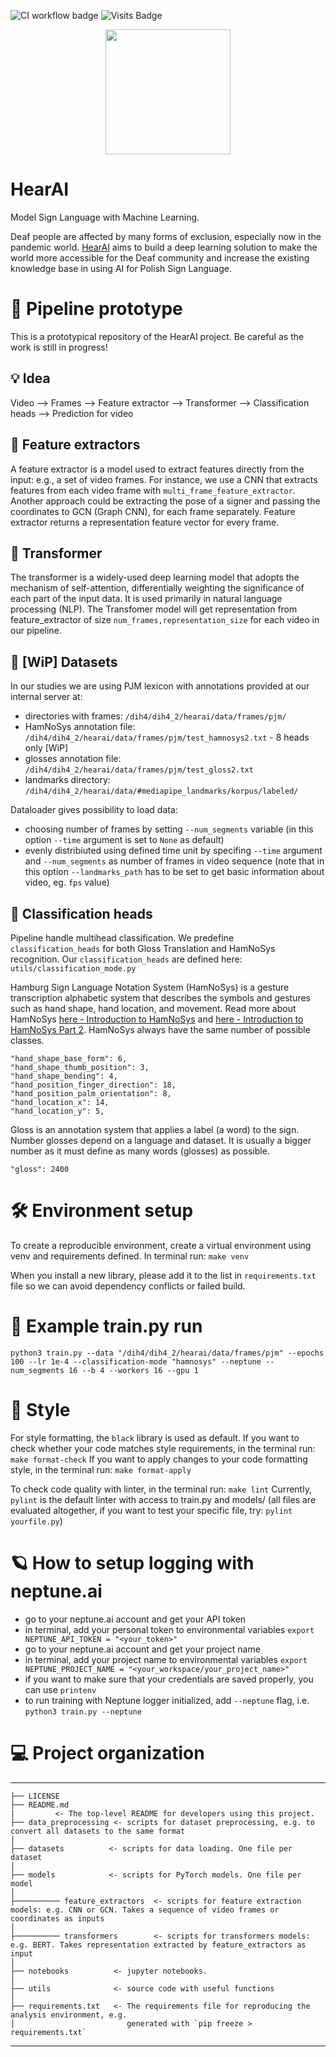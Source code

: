 ![CI workflow badge](https://github.com/hearai/hearai/workflows/CI-pipeline/badge.svg) ![Visits Badge](https://badges.pufler.dev/visits/hearai/hearai)

<p align="center">
<a href="https://www.hearai.pl"><img src="https://i.imgur.com/wKCpSOh.png" height="auto" width="200"></a>
</p>

# HearAI
Model Sign Language with Machine Learning.

Deaf people are affected by many forms of exclusion, especially now in the pandemic world. [HearAI](https://www.hearai.pl/) aims to build a deep learning solution to make the world more accessible for the Deaf community and increase the existing knowledge base in using AI for Polish Sign Language.

# 🤖 Pipeline prototype
This is a prototypical repository of the HearAI project. Be careful as the work is still in progress!

## 💡 Idea

Video --> Frames --> Feature extractor --> Transformer --> Classification heads --> Prediction for video


## 🧪 Feature extractors
A feature extractor is a model used to extract features directly from the input: e.g., a set of video frames. For instance, we use a CNN that extracts features from each video frame with `multi_frame_feature_extractor`. Another approach could be extracting the pose of a signer and passing the coordinates to GCN (Graph CNN), for each frame separately. 
Feature extractor returns a representation feature vector for every frame.

## 🧠 Transformer
The transformer is a widely-used deep learning model that adopts the mechanism of self-attention, differentially weighting the significance of each part of the input data. It is used primarily in natural language processing (NLP). The Transfomer model will get representation from feature_extractor of size `num_frames,representation_size` for each video in our pipeline.

## 📑 [WiP] Datasets
In our studies we are using PJM lexicon with annotations provided at our internal server at:
- directories with frames: `/dih4/dih4_2/hearai/data/frames/pjm/`
- HamNoSys annotation file: `/dih4/dih4_2/hearai/data/frames/pjm/test_hamnosys2.txt` - 8 heads only [WiP]
- glosses annotation file: `/dih4/dih4_2/hearai/data/frames/pjm/test_gloss2.txt`
- landmarks directory: `/dih4/dih4_2/hearai/data/#mediapipe_landmarks/korpus/labeled/`

Dataloader gives possibility to load data:
- choosing number of frames by setting `--num_segments` variable (in this option `--time` argument is set to `None` as default)
- evenly distribiuted using defined time unit by specifing `--time` argument and `--num_segments` as  number of frames in video sequence (note that in this option `--landmarks_path` has to be set to get basic information about video, eg. `fps` value)

## 👥 Classification heads
Pipeline handle multihead classification. We predefine `classification_heads` for both Gloss Translation and HamNoSys recognition. Our `classification_heads` are defined here: `utils/classification_mode.py`

Hamburg Sign Language Notation System (HamNoSys) is a gesture transcription alphabetic system that describes the symbols and gestures such as hand shape, hand location, and movement. Read more about HamNoSys [here - Introduction to HamNoSys](https://www.hearai.pl/post/4-hamnosys/) and [here - Introduction to HamNoSys Part 2](https://www.hearai.pl/post/5-hamnosys2/). HamNoSys always have the same number of possible classes.


```
"hand_shape_base_form": 6,
"hand_shape_thumb_position": 3,
"hand_shape_bending": 4,
"hand_position_finger_direction": 18,
"hand_position_palm_orientation": 8,
"hand_location_x": 14,
"hand_location_y": 5,
```

Gloss is an annotation system that applies a label (a word) to the sign. Number glosses depend on a language and dataset. It is usually a bigger number as it must define as many words (glosses) as possible.

```
"gloss": 2400
```

# 🛠 Environment setup

To create a reproducible environment, create a virtual environment using venv and requirements defined.
In terminal run:
`make venv`

When you install a new library, please add it to the list in `requirements.txt` file so we can avoid dependency conflicts or failed build.

# 🏁 Example train.py run

`python3 train.py --data "/dih4/dih4_2/hearai/data/frames/pjm" --epochs 100 --lr 1e-4 --classification-mode "hamnosys" --neptune --num_segments 16 --b 4 --workers 16 --gpu 1`


# 🎨 Style

For style formatting, the `black` library is used as default.
If you want to check whether your code matches style requirements, in the terminal run:
`make format-check`
If you want to apply changes to your code formatting style, in the terminal run:
`make format-apply`

To check code quality with linter, in the terminal run:
`make lint`
Currently, `pylint` is the default linter with access to train.py and models/ (all files are evaluated altogether, if you want to test your specific file, try: `pylint yourfile.py`)

# 🪐 How to setup logging with neptune.ai
- go to your neptune.ai account and get your API token
- in terminal, add your personal token to environmental variables
`export NEPTUNE_API_TOKEN = "<your_token>"`
- go to your neptune.ai account and get your project name
- in terminal, add your project name to environmental variables
`export NEPTUNE_PROJECT_NAME = "<your_workspace/your_project_name>"`
- if you want to make sure that your credentials are saved properly, you can use `printenv`
- to run training with Neptune logger initialized, add `--neptune` flag, i.e. `python3 train.py --neptune`


# 💻 Project organization
------------

    ├── LICENSE
    ├── README.md
    |         <- The top-level README for developers using this project.
    ├── data_preprocessing <- scripts for dataset preprocessing, e.g. to convert all datasets to the same format
    │   
    ├── datasets          <- scripts for data loading. One file per dataset
    │
    ├── models            <- scripts for PyTorch models. One file per model
    │
    ├────────── feature_extractors  <- scripts for feature extraction models: e.g. CNN or GCN. Takes a sequence of video frames or coordinates as inputs
    │
    ├────────── transformers        <- scripts for transformers models: e.g. BERT. Takes representation extracted by feature_extractors as input
    │
    ├── notebooks          <- jupyter notebooks.
    │   
    ├── utils              <- source code with useful functions
    │
    ├── requirements.txt   <- The requirements file for reproducing the analysis environment, e.g.
    │                         generated with `pip freeze > requirements.txt`

------------

